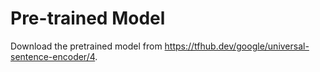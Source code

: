# Pre-trained Model

Download the pretrained model from https://tfhub.dev/google/universal-sentence-encoder/4.
